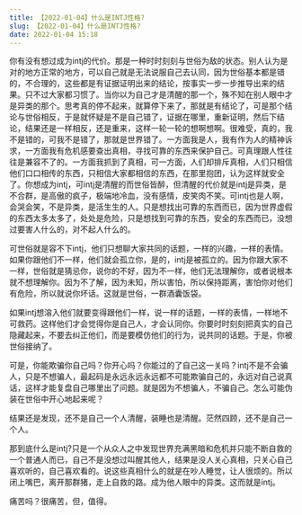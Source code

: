 ```yaml
---
title: 【2022-01-04】什么是INTJ性格?
slug: 【2022-01-04】什么是INTJ性格?
date: 2022-01-04 15:18
---
```


你有没有想过成为intj的代价。那是一种时时刻刻与世俗为敌的状态。别人认为是对的地方正常的地方，可以自己就是无法说服自己去认同，因为世俗基本都是错的，不合理的，这些都是有证据证明出来的结论，按事实一步一步推导出来的结果。只不过大家都习惯了。当你以为自己才是清醒的那一个，殊不知在别人眼中才是异类的那个。思考真的停不起来，就算停下来了，那就是有结论了，可是那个结论与世俗相反，于是就怀疑是不是自己错了，证据在哪里，重新证明，然后下结论，结果还是一样相反，还是重来，这样一轮一轮的想啊想啊。很难受，真的，我不是错的，可我不是错了，那就是世界错了。一方面我是人，我有作为人的精神诉求，一方面我有危机感要查出真相，寻找可靠的东西来保护自己。可真理跟人性往往是兼容不了的。一方面我抓到了真相，可一方面，人们却排斥真相，人们只相信他们口口相传的东西，只相信大家都相信的东西，在那里抱团，认为这样就安全了。你想成为intj，可intj是清醒的而世俗皆醉，但清醒的代价就是intj是异类，是不合群，是高傲的疯子，极端地冷血，没有感情，皮笑肉不笑。可intj也是人啊，会哭会笑，不是异类，是活生生的人。只是想找出可靠的东西而已，因为世界虚假的东西太多太多了，处处是危险，只是想找到可靠的东西，安全的东西而已，没想过要害人什么的，对不起人什么的。  

可世俗就是容不下intj，他们只想聊大家共同的话题，一样的兴趣，一样的表情。如果你跟他们不一样，他们就会孤立你，是的，intj是被孤立的。因为你跟大家不一样，世俗就是猜忌你，说你的不好，因为不一样，他们无法理解你，或者说根本就不想理解你。因为不了解，因为未知，所以害怕，所以保持距离，害怕你对他们有危险，所以就说你坏话。这就是世俗，一群酒囊饭袋。  

如果intj想溶入他们就要变得跟他们一样，说一样的话题，一样的表情，一样地不可救药。这样他们才会觉得你是自己人，才会认同你。你要时时刻刻把真实的自己隐藏起来，不要去纠正他们，而是要模仿他们的行为，说共同的话题。于是，你被世俗接纳了。  

可是，你能欺骗你自己吗？你开心吗？你能过的了自己这一关吗？intj不是不会骗人，只是不想骗人，最起码是永远永远永远都不可能欺骗自己的，永远对自己说真话，这样才能复盘自己哪里出了问题。就是因为不想骗人，不骗自己。怎么可能伪装在世俗中开心地起来呢？  

结果还是发现，还不是自己一个人清醒，装睡也是清醒。茫然四顾，还不是自己一个人。  

那到底什么是intj?只是一个从众人之中发现世界充满黑暗和危机并只能不断自救的一个普通人而已，自己不是没想过叫醒其他人，结果是没人关心真相，只关心自己喜欢听的，自己喜欢看的。说这些真相什么的就是在吵人睡觉，让人很烦的。所以闭上嘴巴，离开那群猪，走上自救的路。成为他人眼中的异类。这而就是intj。  

痛苦吗？很痛苦，但，值得。